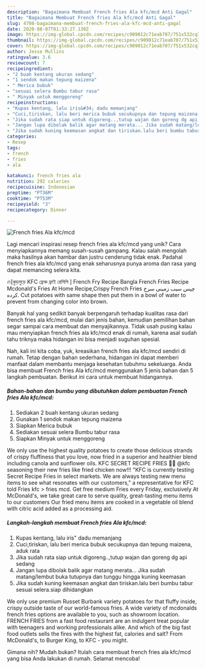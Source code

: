 ```yaml
---
description: "Bagaimana Membuat French fries Ala kfc/mcd Anti Gagal"
title: "Bagaimana Membuat French fries Ala kfc/mcd Anti Gagal"
slug: 4708-bagaimana-membuat-french-fries-ala-kfc-mcd-anti-gagal
date: 2020-08-07T01:33:27.130Z
image: https://img-global.cpcdn.com/recipes/c909012c71eab707/751x532cq70/french-fries-ala-kfcmcd-foto-resep-utama.jpg
thumbnail: https://img-global.cpcdn.com/recipes/c909012c71eab707/751x532cq70/french-fries-ala-kfcmcd-foto-resep-utama.jpg
cover: https://img-global.cpcdn.com/recipes/c909012c71eab707/751x532cq70/french-fries-ala-kfcmcd-foto-resep-utama.jpg
author: Jesse Mullins
ratingvalue: 3.6
reviewcount: 7
recipeingredient:
- "2 buah kentang ukuran sedang"
- "1 sendok makan tepung maizena"
- " Merica bubuk"
- "sesuai selera Bumbu tabur rasa"
- " Minyak untuk menggoreng"
recipeinstructions:
- "Kupas kentang, lalu iris&#34; dadu memanjang"
- "Cuci,tiriskan, lalu beri merica bubuk secukupnya dan tepung maizena, aduk rata"
- "Jika sudah rata siap untuk digoreng..,tutup wajan dan goreng dg api sedang"
- "Jangan lupa dibolak balik agar matang merata... Jika sudah matang/lembut buka tutupnya dan tunggu hingga kuning keemasan"
- "Jika sudah kuning keemasan angkat dan tiriskan.lalu beri bumbu tabur sesuai selera.siap dihidangkan"
categories:
- Resep
tags:
- french
- fries
- ala

katakunci: french fries ala 
nutrition: 292 calories
recipecuisine: Indonesian
preptime: "PT36M"
cooktime: "PT53M"
recipeyield: "3"
recipecategory: Dinner

---
```



![French fries Ala kfc/mcd](https://img-global.cpcdn.com/recipes/c909012c71eab707/751x532cq70/french-fries-ala-kfcmcd-foto-resep-utama.jpg)

Lagi mencari inspirasi resep french fries ala kfc/mcd yang unik? Cara menyiapkannya memang susah-susah gampang. Kalau salah mengolah maka hasilnya akan hambar dan justru cenderung tidak enak. Padahal french fries ala kfc/mcd yang enak seharusnya punya aroma dan rasa yang dapat memancing selera kita.

🔥[কুড়মুড়ে KFC ফ্রেঞ্চ ফ্রাই রেসিপি ] French Fry Recipe Bangla French Fries Recipe Mcdonald&#39;s Fries At Home Recipe,Crispy French Fries چپس سیب زمینی سرخ کرده. Cut potatoes with same shape then put them in a bowl of water to prevent from changing color into brown.

Banyak hal yang sedikit banyak berpengaruh terhadap kualitas rasa dari french fries ala kfc/mcd, mulai dari jenis bahan, kemudian pemilihan bahan segar sampai cara membuat dan menyajikannya. Tidak usah pusing kalau mau menyiapkan french fries ala kfc/mcd enak di rumah, karena asal sudah tahu triknya maka hidangan ini bisa menjadi suguhan spesial.


Nah, kali ini kita coba, yuk, kreasikan french fries ala kfc/mcd sendiri di rumah. Tetap dengan bahan sederhana, hidangan ini dapat memberi manfaat dalam membantu menjaga kesehatan tubuhmu sekeluarga. Anda bisa membuat French fries Ala kfc/mcd menggunakan 5 jenis bahan dan 5 langkah pembuatan. Berikut ini cara untuk membuat hidangannya.

<!--inarticleads1-->

##### Bahan-bahan dan bumbu yang dibutuhkan dalam pembuatan French fries Ala kfc/mcd:

1. Sediakan 2 buah kentang ukuran sedang
1. Gunakan 1 sendok makan tepung maizena
1. Siapkan  Merica bubuk
1. Sediakan sesuai selera Bumbu tabur rasa
1. Siapkan  Minyak untuk menggoreng


We only use the highest quality potatoes to create those delicious strands of crispy fluffiness that you love, now fried in a superior and healthier blend including canola and sunflower oils. KFC SECRET RECIPE FRIES 🍟🍗 @kfc seasoning their new fries like fried chicken now!!! &#34;KFC is currently testing Secret Recipe Fries in select markets. We are always testing new menu items to see what resonates with our customers,&#34; a representative for KFC told Fries kfc &gt; fries mcd. Get free medium Fries every Friday, exclusively At McDonald&#39;s, we take great care to serve quality, great-tasting menu items to our customers Our fried menu items are cooked in a vegetable oil blend with citric acid added as a processing aid. 

<!--inarticleads2-->

##### Langkah-langkah membuat French fries Ala kfc/mcd:

1. Kupas kentang, lalu iris&#34; dadu memanjang
1. Cuci,tiriskan, lalu beri merica bubuk secukupnya dan tepung maizena, aduk rata
1. Jika sudah rata siap untuk digoreng..,tutup wajan dan goreng dg api sedang
1. Jangan lupa dibolak balik agar matang merata... Jika sudah matang/lembut buka tutupnya dan tunggu hingga kuning keemasan
1. Jika sudah kuning keemasan angkat dan tiriskan.lalu beri bumbu tabur sesuai selera.siap dihidangkan


We only use premium Russet Burbank variety potatoes for that fluffy inside, crispy outside taste of our world-famous fries. A wide variety of mcdonalds french fries options are available to you, such as showroom location. FRENCH FRIES from a fast food restaurant are an indulgent treat popular with teenagers and working professionals alike. And which of the big fast food outlets sells the fires with the highest fat, calories and salt? From McDonald&#39;s, to Burger King, to KFC - you might. 

Gimana nih? Mudah bukan? Itulah cara membuat french fries ala kfc/mcd yang bisa Anda lakukan di rumah. Selamat mencoba!
